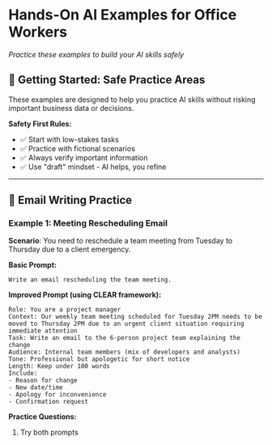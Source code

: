 # Hands-On AI Examples for Office Workers

*Practice these examples to build your AI skills safely*

## 🎯 Getting Started: Safe Practice Areas

These examples are designed to help you practice AI skills without risking important business data or decisions.

**Safety First Rules:**
- ✅ Start with low-stakes tasks
- ✅ Practice with fictional scenarios
- ✅ Always verify important information
- ✅ Use "draft" mindset - AI helps, you refine

---

## 📧 Email Writing Practice

### Example 1: Meeting Rescheduling Email

**Scenario**: You need to reschedule a team meeting from Tuesday to Thursday due to a client emergency.

**Basic Prompt:**
```
Write an email rescheduling the team meeting.
```

**Improved Prompt (using CLEAR framework):**
```
Role: You are a project manager
Context: Our weekly team meeting scheduled for Tuesday 2PM needs to be moved to Thursday 2PM due to an urgent client situation requiring immediate attention
Task: Write an email to the 6-person project team explaining the change
Audience: Internal team members (mix of developers and analysts)
Tone: Professional but apologetic for short notice
Length: Keep under 100 words
Include: 
- Reason for change
- New date/time
- Apology for inconvenience
- Confirmation request
```

**Practice Questions:**
1. Try both prompts